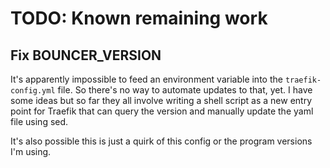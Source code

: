 # TODO: Known remaining work

## Fix BOUNCER_VERSION
It's apparently impossible to feed an environment variable into the `traefik-config.yml` file. So there's no way to automate updates to that, yet. I have some ideas but so far they all involve writing a shell script as a new entry point for Traefik that can query the version and manually update the yaml file using sed.

It's also possible this is just a quirk of this config or the program versions I'm using.

